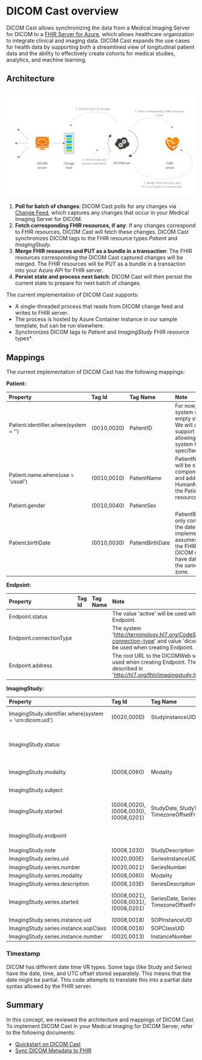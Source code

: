 # DICOM Cast overview

DICOM Cast allows synchronizing the data from a Medical Imaging Server for DICOM to a [FHIR Server for Azure](https://github.com/microsoft/fhir-server), which allows healthcare organization to integrate clinical and imaging data. DICOM Cast expands the use cases for health data by supporting both a streamlined view of longitudinal patient data and the ability to effectively create cohorts for medical studies, analytics, and machine learning.

## Architecture

![Architecture](/docs/images/dicom-cast-architecture.png)

1. **Poll for batch of changes**: DICOM Cast polls for any changes via [Change Feed](../concepts/change-feed.md), which captures any changes that occur in your Medical Imaging Server for DICOM.
1. **Fetch corresponding FHIR resources, if any**: If any changes correspond to FHIR resources, DICOM Cast will fetch these changes. DICOM Cast synchronizes DICOM tags to the FHIR resource types *Patient* and *ImagingStudy*.
1. **Merge FHIR resources and PUT as a bundle in a transaction**: The FHIR resources corresponding the DICOM Cast captured changes will be merged. The FHIR resources will be PUT as a bundle in a transaction into your Azure API for FHIR server.
1. **Persist state and process next batch**: DICOM Cast will then persist the current state to prepare for next batch of changes.

The current implementation of DICOM Cast supports:

- A single-threaded process that reads from DICOM change feed and writes to FHIR server.
- The process is hosted by Azure Container Instance in our sample template, but can be run elsewhere.
- Synchronizes DICOM tags to *Patient* and *ImagingStudy*  FHIR resource types*.

## Mappings

The current implementation of DICOM Cast has the following mappings:

**Patient:**

| Property | Tag Id | Tag Name | Note |
| :------- | :----- | :------- | :--- |
| Patient.identifier.where(system = '') | (0010,0020) | PatientID | For now, the system will be empty string. We will add support later for allowing the system to be specified. |
| Patient.name.where(use = 'usual') | (0010,0010) | PatientName | PatientName will be split into components and added as HumanName to the Patient resource. |
| Patient.gender | (0010,0040) | PatientSex ||
| Patient.birthDate | (0010,0030) | PatientBirthDate | PatientBirthDate only contains the date. This implementation assumes that the FHIR and DICOM servers have data from the same time zone. |

**Endpoint:**

| Property | Tag Id | Tag Name | Note |
| :------- | :----- | :------- | :--- |
| Endpoint.status ||| The value 'active' will be used when creating Endpoint. |
| Endpoint.connectionType ||| The system 'http://terminology.hl7.org/CodeSystem/endpoint-connection-type' and value 'dicom-wado-rs' will be used when creating Endpoint. |
| Endpoint.address ||| The root URL to the DICOMWeb service will be used when creating Endpoint. The rule is described in 'http://hl7.org/fhir/imagingstudy.html#endpoint' |

**ImagingStudy:**

| Property | Tag Id | Tag Name | Note |
| :------- | :----- | :------- | :--- |
| ImagingStudy.identifier.where(system = 'urn:dicom:uid') | (0020,000D) | StudyInstanceUID | The value will have prefix of `urn:oid:`. |
| ImagingStudy.status | | | The value 'available' will be used when creating ImagingStudy. |
| ImagingStudy.modality | (0008,0060) | Modality | Or should this be (0008,0061) ModalitiesInStudy? |
| ImagingStudy.subject | | | It will be linked to the Patient [above](##Mappings). |
| ImagingStudy.started | (0008,0020), (0008,0030), (0008,0201) | StudyDate, StudyTime, TimezoneOffsetFromUTC | More detail about how timestamp is constructed [below](###Timestamp). |
| ImagingStudy.endpoint | | | It will be linked to the Endpoint above. |
| ImagingStudy.note | (0008,1030) | StudyDescription | |
| ImagingStudy.series.uid | (0020,000E) | SeriesInstanceUID | |
| ImagingStudy.series.number | (0020,0011) | SeriesNumber | |
| ImagingStudy.series.modality | (0008,0060) | Modality | |
| ImagingStudy.series.description | (0008,103E) | SeriesDescription | |
| ImagingStudy.series.started | (0008,0021), (0008,0031), (0008,0201) | SeriesDate, SeriesTime, TimezoneOffsetFromUTC | More detail about how timestamp is constructed [below](###Timestamp). |
| ImagingStudy.series.instance.uid | (0008,0018) | SOPInstanceUID | |
| ImagingStudy.series.instance.sopClass | (0008,0016) | SOPClassUID | |
| ImagingStudy.series.instance.number | (0020,0013) | InstanceNumber | |

### Timestamp

DICOM has different date time VR types. Some tags (like Study and Series) have the date, time, and UTC offset stored separately. This means that the date might be partial. This code attempts to translate this into a partial date syntax allowed by the FHIR server.

## Summary

In this concept, we reviewed the architecture and mappings of DICOM Cast. To implement DICOM Cast in your Medical Imaging for DICOM Server, refer to the following documents:

- [Quickstart on DICOM Cast](../quickstarts/deploy-dicom-cast.md)
- [Sync DICOM Metadata to FHIR](../how-to-guides/sync-dicom-metadata-to-fhir.md)

